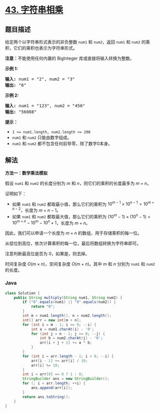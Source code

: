 # [43. 字符串相乘](https://leetcode.cn/problems/multiply-strings)

## 题目描述

<p>给定两个以字符串形式表示的非负整数&nbsp;<code>num1</code>&nbsp;和&nbsp;<code>num2</code>，返回&nbsp;<code>num1</code>&nbsp;和&nbsp;<code>num2</code>&nbsp;的乘积，它们的乘积也表示为字符串形式。</p>

<p><strong>注意：</strong>不能使用任何内置的 BigInteger 库或直接将输入转换为整数。</p>

<p><strong>示例 1:</strong></p>

<pre>
<strong>输入:</strong> num1 = "2", num2 = "3"
<strong>输出:</strong> "6"</pre>

<p><strong>示例&nbsp;2:</strong></p>

<pre>
<strong>输入:</strong> num1 = "123", num2 = "456"
<strong>输出:</strong> "56088"</pre>

<p><strong>提示：</strong></p>

<ul>
	<li><code>1 &lt;= num1.length, num2.length &lt;= 200</code></li>
	<li><code>num1</code>&nbsp;和 <code>num2</code>&nbsp;只能由数字组成。</li>
	<li><code>num1</code>&nbsp;和 <code>num2</code>&nbsp;都不包含任何前导零，除了数字0本身。</li>
</ul>

## 解法

**方法一：数学乘法模拟**

假设 `num1` 和 `num2` 的长度分别为 $m$ 和 $n$，则它们的乘积的长度最多为 $m + n$。

证明如下：

-   如果 `num1` 和 `num2` 都取最小值，那么它们的乘积为 ${10}^{m - 1} \times {10}^{n - 1} = {10}^{m + n - 2}$，长度为 $m + n - 1$。
-   如果 `num1` 和 `num2` 都取最大值，那么它们的乘积为 $({10}^m - 1) \times ({10}^n - 1) = {10}^{m + n} - {10}^m - {10}^n + 1$，长度为 $m + n$。

因此，我们可以申请一个长度为 $m + n$ 的数组，用于存储乘积的每一位。

从低位到高位，依次计算乘积的每一位，最后将数组转换为字符串即可。

注意判断最高位是否为 $0$，如果是，则去掉。

时间复杂度 $O(m \times n)$，空间复杂度 $O(m + n)$。其中 $m$ 和 $n$ 分别为 `num1` 和 `num2` 的长度。

### **Java**

```java
class Solution {
    public String multiply(String num1, String num2) {
        if ("0".equals(num1) || "0".equals(num2)) {
            return "0";
        }
        int m = num1.length(), n = num2.length();
        int[] arr = new int[m + n];
        for (int i = m - 1; i >= 0; --i) {
            int a = num1.charAt(i) - '0';
            for (int j = n - 1; j >= 0; --j) {
                int b = num2.charAt(j) - '0';
                arr[i + j + 1] += a * b;
            }
        }
        for (int i = arr.length - 1; i > 0; --i) {
            arr[i - 1] += arr[i] / 10;
            arr[i] %= 10;
        }
        int i = arr[0] == 0 ? 1 : 0;
        StringBuilder ans = new StringBuilder();
        for (; i < arr.length; ++i) {
            ans.append(arr[i]);
        }
        return ans.toString();
    }
}
```
